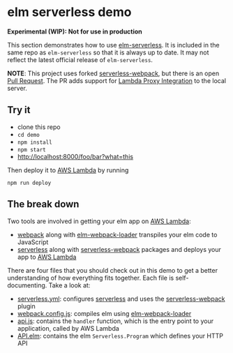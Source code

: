 elm serverless demo
===================

__Experimental (WIP): Not for use in production__

This section demonstrates how to use [elm-serverless][]. It is included in the same repo as `elm-serverless` so that it is always up to date. It may not reflect the latest official release of `elm-serverless`.

__NOTE__: This project uses forked [serverless-webpack][], but there is an open [Pull Request](https://github.com/elastic-coders/serverless-webpack/pull/82). The PR adds support for [Lambda Proxy Integration][] to the local server.

## Try it

* clone this repo
* `cd demo`
* `npm install`
* `npm start`
* [http://localhost:8000/foo/bar?what=this](http://localhost:8000/foo/bar?what=this)

Then deploy it to [AWS Lambda][] by running

```shell
npm run deploy
```

## The break down

Two tools are involved in getting your elm app on [AWS Lambda][]:

* [webpack][] along with [elm-webpack-loader][] transpiles your elm code to JavaScript
* [serverless][] along with [serverless-webpack][] packages and deploys your app to [AWS Lambda][]

There are four files that you should check out in this demo to get a better understanding of how everything fits together. Each file is self-documenting. Take a look at:

* [serverless.yml][]: configures [serverless][] and uses the [serverless-webpack][] plugin
* [webpack.config.js][]: compiles elm using [elm-webpack-loader][]
* [api.js][]: contains the `handler` function, which is the entry point to your application, called by AWS Lambda
* [API.elm][]: contains the elm `Serverless.Program` which defines your HTTP API

[AWS Lambda]:https://aws.amazon.com/lambda
[elm-serverless]:https://github.com/ktonon/elm-serverless
[elm-webpack-loader]:https://github.com/elm-community/elm-webpack-loader
[Lambda Proxy Integration]:http://docs.aws.amazon.com/apigateway/latest/developerguide/api-gateway-create-api-as-simple-proxy-for-lambda.html#api-gateway-create-api-as-simple-proxy-for-lambda-build
[serverless]:https://serverless.com/
[serverless-webpack]:https://github.com/elastic-coders/serverless-webpack
[webpack]:https://webpack.github.io/

[API.elm]:https://github.com/ktonon/elm-serverless/blob/master/demo/API.elm
[api.js]:https://github.com/ktonon/elm-serverless/blob/master/demo/api.js
[serverless.yml]:https://github.com/ktonon/elm-serverless/blob/master/demo/serverless.yml
[webpack.config.js]:https://github.com/ktonon/elm-serverless/blob/master/demo/webpack.config.js
